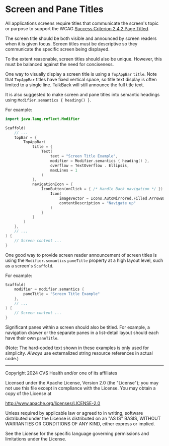# Screen and Pane Titles
All applications screens require titles that communicate the screen's topic or purpose to support the WCAG [Success Criterion 2.4.2 Page Titled](https://www.w3.org/TR/WCAG22/#page-titled).

The screen title should be both visible and announced by screen readers when it is given focus. Screen titles must be descriptive so they communicate the specific screen being displayed. 

To the extent reasonable, screen titles should also be unique. However, this must be balanced against the need for conciseness.

One way to visually display a screen title is using a `TopAppBar` `title`. Note that `TopAppBar` titles have fixed vertical space, so title text display is often limited to a single line. TalkBack will still announce the full title text.

It is also suggested to make screen and pane titles into semantic headings using `Modifier.semantics { heading() }`. 

For example:

```kotlin
import java.lang.reflect.Modifier

Scaffold(
    // ...
    topBar = {
        TopAppBar(
            title = {
                Text(
                    text = "Screen Title Example",
                    modifier = Modifier.semantics { heading() },
                    overflow = TextOverflow . Ellipsis,
                    maxLines = 1
                )
            },
            navigationIcon = {
                IconButton(onClick = { /* Handle Back navigation */ }) {
                    Icon(
                        imageVector = Icons.AutoMirrored.Filled.ArrowBack,
                        contentDescription = "Navigate up"
                    )
                }
            }
        )
    },
    // ...
) {
    // Screen content ...
}
```

One good way to provide screen reader announcement of screen titles is using the `Modifier.semantics` `paneTitle` property at a high layout level, such as a screen's `Scaffold`.

For example:

```kotlin
Scaffold(
    modifier = modifier.semantics {
        paneTitle = "Screen Title Example"
    },
    // ...
) {
    // Screen content ...
}
```

Significant panes within a screen should also be titled. For example, a navigation drawer or the separate panes in a list-detail layout should each have their own `paneTitle`.

(Note: The hard-coded text shown in these examples is only used for simplicity. _Always_ use externalized string resource references in actual code.)

----

Copyright 2024 CVS Health and/or one of its affiliates

Licensed under the Apache License, Version 2.0 (the "License");
you may not use this file except in compliance with the License.
You may obtain a copy of the License at

http://www.apache.org/licenses/LICENSE-2.0

Unless required by applicable law or agreed to in writing, software
distributed under the License is distributed on an "AS IS" BASIS,
WITHOUT WARRANTIES OR CONDITIONS OF ANY KIND, either express or implied.

See the License for the specific language governing permissions and
limitations under the License.